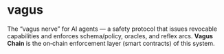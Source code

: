# vagus
The “vagus nerve” for AI agents — a safety protocol that issues revocable capabilities and enforces schema/policy, oracles, and reflex arcs. **Vagus Chain** is the on‑chain enforcement layer (smart contracts) of this system.
